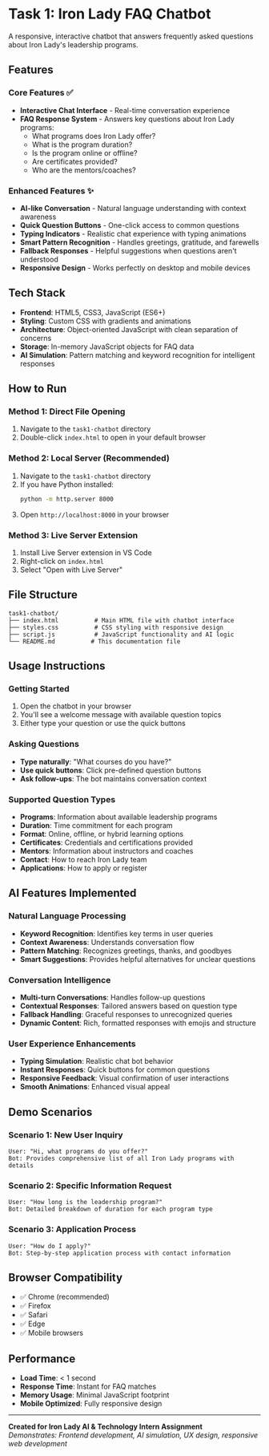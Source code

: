# Task 1: Iron Lady FAQ Chatbot

A responsive, interactive chatbot that answers frequently asked questions about Iron Lady's leadership programs.

## Features

### Core Features ✅
- **Interactive Chat Interface** - Real-time conversation experience
- **FAQ Response System** - Answers key questions about Iron Lady programs:
  - What programs does Iron Lady offer?
  - What is the program duration?
  - Is the program online or offline?
  - Are certificates provided?
  - Who are the mentors/coaches?

### Enhanced Features ✨
- **AI-like Conversation** - Natural language understanding with context awareness
- **Quick Question Buttons** - One-click access to common questions  
- **Typing Indicators** - Realistic chat experience with typing animations
- **Smart Pattern Recognition** - Handles greetings, gratitude, and farewells
- **Fallback Responses** - Helpful suggestions when questions aren't understood
- **Responsive Design** - Works perfectly on desktop and mobile devices

## Tech Stack

- **Frontend**: HTML5, CSS3, JavaScript (ES6+)
- **Styling**: Custom CSS with gradients and animations
- **Architecture**: Object-oriented JavaScript with clean separation of concerns
- **Storage**: In-memory JavaScript objects for FAQ data
- **AI Simulation**: Pattern matching and keyword recognition for intelligent responses

## How to Run

### Method 1: Direct File Opening
1. Navigate to the `task1-chatbot` directory
2. Double-click `index.html` to open in your default browser

### Method 2: Local Server (Recommended)
1. Navigate to the `task1-chatbot` directory
2. If you have Python installed:
   ```bash
   python -m http.server 8000
   ```
3. Open `http://localhost:8000` in your browser

### Method 3: Live Server Extension
1. Install Live Server extension in VS Code
2. Right-click on `index.html`
3. Select "Open with Live Server"

## File Structure

```
task1-chatbot/
├── index.html          # Main HTML file with chatbot interface
├── styles.css          # CSS styling with responsive design
├── script.js           # JavaScript functionality and AI logic
└── README.md          # This documentation file
```

## Usage Instructions

### Getting Started
1. Open the chatbot in your browser
2. You'll see a welcome message with available question topics
3. Either type your question or use the quick buttons

### Asking Questions
- **Type naturally**: "What courses do you have?"
- **Use quick buttons**: Click pre-defined question buttons
- **Ask follow-ups**: The bot maintains conversation context

### Supported Question Types
- **Programs**: Information about available leadership programs
- **Duration**: Time commitment for each program
- **Format**: Online, offline, or hybrid learning options
- **Certificates**: Credentials and certifications provided
- **Mentors**: Information about instructors and coaches
- **Contact**: How to reach Iron Lady team
- **Applications**: How to apply or register

## AI Features Implemented

### Natural Language Processing
- **Keyword Recognition**: Identifies key terms in user queries
- **Context Awareness**: Understands conversation flow
- **Pattern Matching**: Recognizes greetings, thanks, and goodbyes
- **Smart Suggestions**: Provides helpful alternatives for unclear questions

### Conversation Intelligence
- **Multi-turn Conversations**: Handles follow-up questions
- **Contextual Responses**: Tailored answers based on question type
- **Fallback Handling**: Graceful responses to unrecognized queries
- **Dynamic Content**: Rich, formatted responses with emojis and structure

### User Experience Enhancements
- **Typing Simulation**: Realistic chat bot behavior
- **Instant Responses**: Quick buttons for common questions
- **Responsive Feedback**: Visual confirmation of user interactions
- **Smooth Animations**: Enhanced visual appeal

## Demo Scenarios

### Scenario 1: New User Inquiry
```
User: "Hi, what programs do you offer?"
Bot: Provides comprehensive list of all Iron Lady programs with details
```

### Scenario 2: Specific Information Request
```
User: "How long is the leadership program?"
Bot: Detailed breakdown of duration for each program type
```

### Scenario 3: Application Process
```
User: "How do I apply?"
Bot: Step-by-step application process with contact information
```

## Browser Compatibility

- ✅ Chrome (recommended)
- ✅ Firefox
- ✅ Safari
- ✅ Edge
- ✅ Mobile browsers

## Performance

- **Load Time**: < 1 second
- **Response Time**: Instant for FAQ matches
- **Memory Usage**: Minimal JavaScript footprint
- **Mobile Optimized**: Fully responsive design

---

**Created for Iron Lady AI & Technology Intern Assignment**  
*Demonstrates: Frontend development, AI simulation, UX design, responsive web development*
